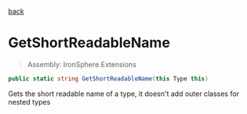 ﻿

[back](/IronSphere.Extensions/types/TypeExtension)

# GetShortReadableName

> Assembly: IronSphere.Extensions

```csharp
public static string GetShortReadableName(this Type this)
```

Gets the short readable name of a type, it doesn&#39;t add outer classes for nested types

 